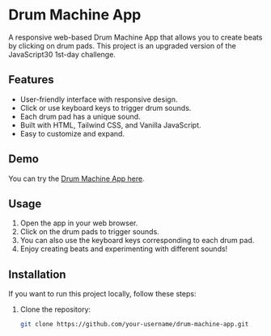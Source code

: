 # Drum Machine App

A responsive web-based Drum Machine App that allows you to create beats by clicking on drum pads. This project is an upgraded version of the JavaScript30 1st-day challenge.

## Features

- User-friendly interface with responsive design.
- Click or use keyboard keys to trigger drum sounds.
- Each drum pad has a unique sound.
- Built with HTML, Tailwind CSS, and Vanilla JavaScript.
- Easy to customize and expand.

## Demo

You can try the [Drum Machine App here](https://michallekacz.github.io/DrumPad2000/).

## Usage

1. Open the app in your web browser.
2. Click on the drum pads to trigger sounds.
3. You can also use the keyboard keys corresponding to each drum pad.
4. Enjoy creating beats and experimenting with different sounds!

## Installation

If you want to run this project locally, follow these steps:

1. Clone the repository:

   ```bash
   git clone https://github.com/your-username/drum-machine-app.git
